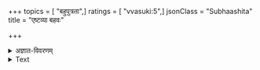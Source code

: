 +++
topics = [ "बहुपुत्रता",]
ratings = [ "vvasuki:5",]
jsonClass = "Subhaashita"
title = "एष्टव्या बहवः"

+++

<details><summary>अज्ञात-विवरणम्</summary>

Have many kids; who knows, one of them may even go astray!  
accompanied by  
Have many kids; who knows, one of them at least may perform some noble act!
</details>



<details><summary>Text</summary>

एष्टव्या बहवः पुत्रा यद्येकोऽपि सुरां पिबेत् ।  
एष्टव्या बहवः पुत्रा यद्येकोऽपि गयां व्रजेत्  ॥
</details>
